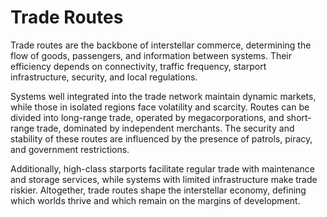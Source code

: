 # Trade Routes

Trade routes are the backbone of interstellar commerce, determining the flow of goods, passengers, and information between systems. Their efficiency depends on connectivity, traffic frequency, starport infrastructure, security, and local regulations.

Systems well integrated into the trade network maintain dynamic markets, while those in isolated regions face volatility and scarcity. Routes can be divided into long-range trade, operated by megacorporations, and short-range trade, dominated by independent merchants. The security and stability of these routes are influenced by the presence of patrols, piracy, and government restrictions.

Additionally, high-class starports facilitate regular trade with maintenance and storage services, while systems with limited infrastructure make trade riskier. Altogether, trade routes shape the interstellar economy, defining which worlds thrive and which remain on the margins of development.
